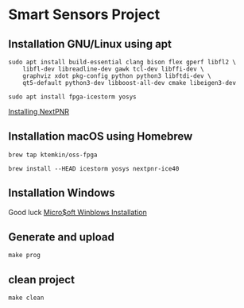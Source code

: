 # Smart Sensors Project

## Installation GNU/Linux using apt

```
sudo apt install build-essential clang bison flex gperf libfl2 \
    libfl-dev libreadline-dev gawk tcl-dev libffi-dev \
    graphviz xdot pkg-config python python3 libftdi-dev \
    qt5-default python3-dev libboost-all-dev cmake libeigen3-dev
    
sudo apt install fpga-icestorm yosys
```

[Installing NextPNR](https://github.com/YosysHQ/nextpnr)

## Installation macOS using Homebrew

```
brew tap ktemkin/oss-fpga 
```
```
brew install --HEAD icestorm yosys nextpnr-ice40
```

## Installation Windows

Good luck [Micro$oft Winblows Installation](https://wiki.icebreaker-fpga.com/wiki/Getting_started)

## Generate and upload

```
make prog
```

## clean project

```
make clean
```
